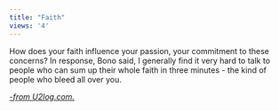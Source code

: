 ```yaml
---
title: "Faith"
views: '4'
---
```

<p>How does your faith influence your passion, your commitment to these concerns? In response, Bono said, I generally find it very hard to talk to people who can sum up their whole faith in three minutes - the kind of people who bleed all over you.</p>
<p><i><a href="http://u2log.com/archive/002952.shtml">-from U2log.com.</a></i></p>
